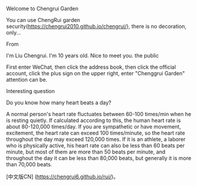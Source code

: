  Welcome to Chengrui Garden

You can use ChengRui garden security(https://chengrui2010.github.io/chengrui/), there is no decoration, only...



 From 

I'm Liu Chengrui. I'm 10 years old. Nice to meet you.
 the public



First enter WeChat, then click the address book, then click the official account, click the plus sign on the upper right, enter "Chenggrui Garden" attention can be.


Interesting question



Do you know how many heart beats a day?

A normal person's heart rate fluctuates between 60-100 times/min when he is resting quietly. If calculated according to this, the human heart rate is about 80-120,000 times/day. If you are sympathetic or have movement, excitement, the heart rate can exceed 100 times/minute, so the heart rate throughout the day may exceed 120,000 times. If it is an athlete, a laborer who is physically active, his heart rate can also be less than 60 beats per minute, but most of them are more than 50 beats per minute, and throughout the day it can be less than 80,000 beats, but generally it is more than 70,000 beats.

 [中文版CN] (https://chengrui6.github.io/rui/)。
